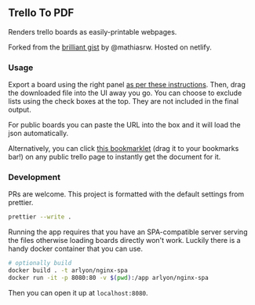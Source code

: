 ## Trello To PDF

Renders trello boards as easily-printable webpages.

Forked from the [brilliant gist](https://gist.github.com/mathiasrw/8710615) by @mathiasrw. Hosted on netlify.

### Usage

Export a board using the right panel [as per these instructions](https://help.trello.com/article/747-exporting-data-from-trello-1).
Then, drag the downloaded file into the UI away you go. You can choose to exclude
lists using the check boxes at the top. They are not included in the final output.

For public boards you can paste the URL into the box and it will load the json automatically.

Alternatively, you can click <a href="javascript:(function(){var loc=location.href;loc=loc.replace('trello.com','trello.arlyon.dev'); window.location.assign(loc)})()">this bookmarklet</a> (drag it to your bookmarks bar!) on any public trello page to instantly get the document for it.

### Development

PRs are welcome. This project is formatted with the default
settings from prettier.

```bash
prettier --write .
```

Running the app requires that you have an SPA-compatible
server serving the files otherwise loading boards
directly won't work. Luckily there is a handy docker container that you can use.

```bash
# optionally build
docker build . -t arlyon/nginx-spa
docker run -it -p 8080:80 -v $(pwd):/app arlyon/nginx-spa
```

Then you can open it up at `localhost:8080`.
